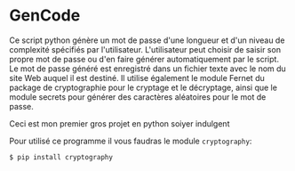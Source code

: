 # GenCode

Ce script python génère un mot de passe d'une longueur et d'un niveau de complexité spécifiés par l'utilisateur. L'utilisateur peut choisir de saisir son propre mot de passe ou d'en faire générer automatiquement par le script. Le mot de passe généré est enregistré dans un fichier texte avec le nom du site Web auquel il est destiné. Il utilise également le module Fernet du package de cryptographie pour le cryptage et le décryptage, ainsi que le module secrets pour générer des caractères aléatoires pour le mot de passe.

Ceci est mon premier gros projet en python soiyer indulgent

Pour utilisé ce programme il vous faudras le module ``cryptography``:


    $ pip install cryptography
